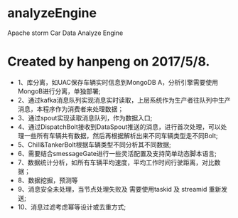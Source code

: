 # analyzeEngine
Apache storm Car Data Analyze Engine
# Created by hanpeng on 2017/5/8.
* 1、库分离，如UAC保存车辆实时信息到MongoDB A，分析引擎需要使用MongoB进行分离，单独部署;
* 2、通过kafka消息队列实现消息实时读取，上层系统作为生产者往队列中生产消息，本程序作为消费者来处理数据；
* 3、通过spout实现读取消息队列，作为数据入口;
* 4、通过DispatchBolt接收到DataSpout推送的消息，进行首次处理，可以处理一些所有车辆共有数据，然后再根据解析出来不同车辆类型走不同Bolt;
* 5、Chill&TankerBolt根据车辆类型不同分析其不同数据;
* 6、需要结合smessageGate进行一些灵活配置及支持简单动态脚本语言;
* 7、数据统计分析，如所有车辆平均速度，平均工作时间行驶距离，对比数据；
* 8、数据挖掘，预测等
* 9、消息安全未处理，当节点处理失败及 需要使用taskid 及 streamid 重新发送;
* 10、消息过滤考虑幂等设计或去重方式;
